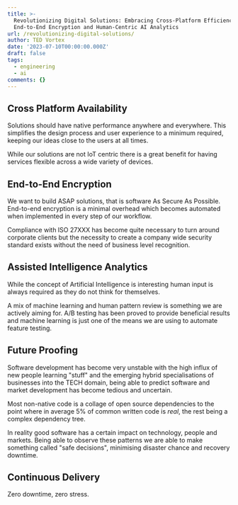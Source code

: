 ```yaml
---
title: >-
  Revolutionizing Digital Solutions: Embracing Cross-Platform Efficiency, Robust
  End-to-End Encryption and Human-Centric AI Analytics
url: /revolutionizing-digital-solutions/
author: TED Vortex
date: '2023-07-10T00:00:00.000Z'
draft: false
tags:
  - engineering
  - ai
comments: {}
---
```


## Cross Platform Availability

Solutions should have native performance anywhere and everywhere.
This simplifies the design process and user experience to a minimum required, keeping our ideas close to the users at all times.

While our solutions are not IoT centric there is a great benefit for having services flexible across a wide variety of devices.

## End-to-End Encryption

We want to build ASAP solutions, that is software As Secure As Possible.
End-to-end encryption is a minimal overhead which becomes automated when implemented in every step of our workflow.

Compliance with ISO 27XXX has become quite necessary to turn around corporate clients but the necessity to create a company wide security standard exists without the need of business level recognition.

## Assisted Intelligence Analytics

While the concept of Artificial Intelligence is interesting human input is always required as they do not think for themselves.

A mix of machine learning and human pattern review is something we are actively aiming for. A/B testing has been proved to provide beneficial results and machine learning is just one of the means we are using to automate feature testing.

## Future Proofing

Software development has become very unstable with the high influx of new people learning "stuff" and the emerging hybrid specialisations of businesses into the TECH domain, being able to predict software and market development has become tedious and uncertain.

Most non-native code is a collage of open source dependencies to the point where in average 5% of common written code is _real_, the rest being a complex dependency tree.

In reality good software has a certain impact on technology, people and markets. Being able to observe these patterns we are able to make something called "safe decisions", minimising disaster chance and recovery downtime.

## Continuous Delivery

Zero downtime, zero stress.
